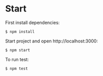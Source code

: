 # Start

First install dependencies:

``
$ npm install
``

Start project and open http://localhost:3000:

``
$ npm start
``

To run test:

``
$ npm test
``
